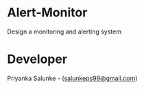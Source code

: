 # Alert-Monitor

Design a monitoring and alerting system

# Developer

Priyanka Salunke - (salunkeps99@gmail.com)
